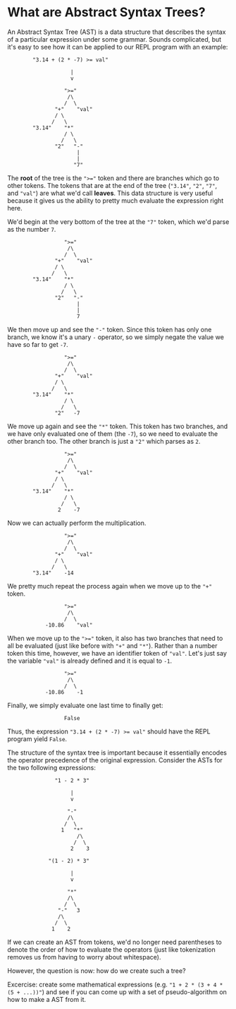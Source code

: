 # What are Abstract Syntax Trees?

An Abstract Syntax Tree (AST) is a data structure that describes
the syntax of a particular expression under some grammar.
Sounds complicated, but it's easy to see how it can be applied
to our REPL program with an example:
```
        "3.14 + (2 * -7) >= val"

                    |
                    v

                  ">="
                   /\
                  /  \
               "+"    "val"
               / \
              /   \
        "3.14"    "*"
                  / \
                 /   \
               "2"   "-"
                      |
                      |
                     "7"
```

The **root** of the tree is the `">="` token
and there are branches which go to other tokens.
The tokens that are at the end of the tree (`"3.14"`, `"2"`, `"7"`, and `"val"`)
are what we'd call **leaves**. This data structure is very useful
because it gives us the ability to pretty much evaluate the expression right here.

We'd begin at the very bottom of the tree at the `"7"` token,
which we'd parse as the number `7`.
```
                  ">="
                   /\
                  /  \
               "+"    "val"
               / \
              /   \
        "3.14"    "*"
                  / \
                 /   \
               "2"   "-"
                      |
                      |
                      7
```

We then move up and see the `"-"` token.
Since this token has only one branch,
we know it's a unary `-` operator,
so we simply negate the value we have so far to get `-7`.
```
                  ">="
                   /\
                  /  \
               "+"    "val"
               / \
              /   \
        "3.14"    "*"
                  / \
                 /   \
               "2"   -7
```

We move up again and see the `"*"` token.
This token has two branches,
and we have only evaluated one of them (the `-7`),
so we need to evaluate the other branch too.
The other branch is just a `"2"` which parses as `2`.
```
                  ">="
                   /\
                  /  \
               "+"    "val"
               / \
              /   \
        "3.14"    "*"
                  / \
                 /   \
                2    -7
```

Now we can actually perform the multiplication.
```
                  ">="
                   /\
                  /  \
               "+"    "val"
               / \
              /   \
        "3.14"    -14
```

We pretty much repeat the process again when we move up to the `"+"` token.
```
                  ">="
                   /\
                  /  \
            -10.86    "val"
```

When we move up to the `">="` token, it also has two branches that need to all be
evaluated (just like before with `"+"` and `"*"`).
Rather than a number token this time, however, we have an identifier token of `"val"`.
Let's just say the variable `"val"` is already defined and it is equal to `-1`.
```
                  ">="
                   /\
                  /  \
            -10.86    -1
```

Finally, we simply evaluate one last time to finally get:
```
                  False
```

Thus, the expression `"3.14 + (2 * -7) >= val"` should have the REPL program yield `False`.

The structure of the syntax tree is important
because it essentially encodes the operator precedence of the original expression.
Consider the ASTs for the two following expressions:
```
               "1 - 2 * 3"

                    |
                    v

                   "-"
                   /\
                  /  \
                 1   "*"
                      /\
                     /  \
                    2    3
```
```
             "(1 - 2) * 3"

                    |
                    v

                   "*"
                   /\
                  /  \
                "-"   3
                /\
               /  \
              1    2
```

If we can create an AST from tokens,
we'd no longer need parentheses to denote the order of how to evaluate the operators
(just like tokenization removes us from having to worry about whitespace).

However, the question is now: how do we create such a tree?

Excercise: create some mathematical expressions (e.g. `"1 + 2 * (3 + 4 * (5 + ...))"`)
and see if you can come up with a set of pseudo-algorithm on how to make a AST from it.
